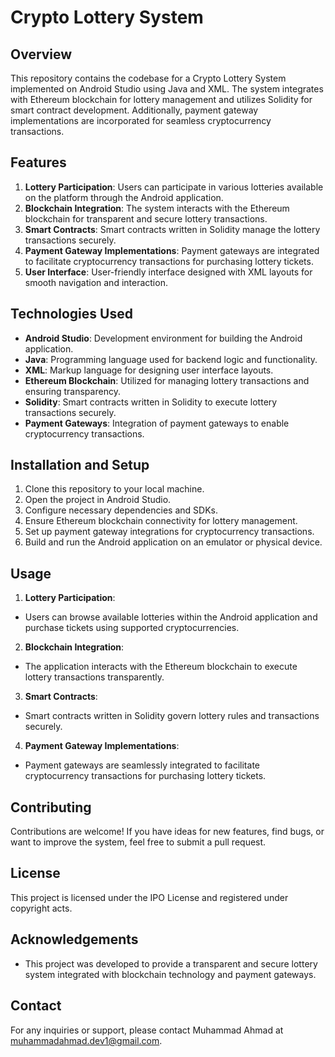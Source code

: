 # Crypto Lottery System

## Overview
This repository contains the codebase for a Crypto Lottery System implemented on Android Studio using Java and XML. The system integrates with Ethereum blockchain for lottery management and utilizes Solidity for smart contract development. Additionally, payment gateway implementations are incorporated for seamless cryptocurrency transactions.

## Features
1. **Lottery Participation**: Users can participate in various lotteries available on the platform through the Android application.
2. **Blockchain Integration**: The system interacts with the Ethereum blockchain for transparent and secure lottery transactions.
3. **Smart Contracts**: Smart contracts written in Solidity manage the lottery transactions securely.
4. **Payment Gateway Implementations**: Payment gateways are integrated to facilitate cryptocurrency transactions for purchasing lottery tickets.
5. **User Interface**: User-friendly interface designed with XML layouts for smooth navigation and interaction.

## Technologies Used
- **Android Studio**: Development environment for building the Android application.
- **Java**: Programming language used for backend logic and functionality.
- **XML**: Markup language for designing user interface layouts.
- **Ethereum Blockchain**: Utilized for managing lottery transactions and ensuring transparency.
- **Solidity**: Smart contracts written in Solidity to execute lottery transactions securely.
- **Payment Gateways**: Integration of payment gateways to enable cryptocurrency transactions.

## Installation and Setup
1. Clone this repository to your local machine.
2. Open the project in Android Studio.
3. Configure necessary dependencies and SDKs.
4. Ensure Ethereum blockchain connectivity for lottery management.
5. Set up payment gateway integrations for cryptocurrency transactions.
6. Build and run the Android application on an emulator or physical device.

## Usage
1. **Lottery Participation**:
- Users can browse available lotteries within the Android application and purchase tickets using supported cryptocurrencies.
2. **Blockchain Integration**:
- The application interacts with the Ethereum blockchain to execute lottery transactions transparently.
3. **Smart Contracts**:
- Smart contracts written in Solidity govern lottery rules and transactions securely.
4. **Payment Gateway Implementations**:
- Payment gateways are seamlessly integrated to facilitate cryptocurrency transactions for purchasing lottery tickets.

## Contributing
Contributions are welcome! If you have ideas for new features, find bugs, or want to improve the system, feel free to submit a pull request.

## License
This project is licensed under the IPO License and registered under copyright acts. 

## Acknowledgements
- This project was developed to provide a transparent and secure lottery system integrated with blockchain technology and payment gateways.

## Contact
For any inquiries or support, please contact Muhammad Ahmad at [muhammadahmad.dev1@gmail.com](mailto:muhammadahmad.dev1@gmail.com).
